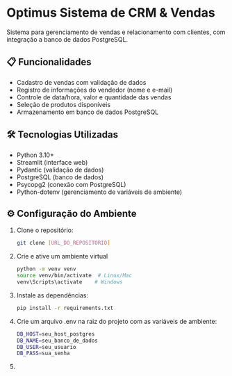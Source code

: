 # Optimus Sistema de CRM & Vendas

Sistema para gerenciamento de vendas e relacionamento com clientes, com integração a banco de dados PostgreSQL.

## 📋 Funcionalidades

- Cadastro de vendas com validação de dados
- Registro de informações do vendedor (nome e e-mail)
- Controle de data/hora, valor e quantidade das vendas
- Seleção de produtos disponíveis
- Armazenamento em banco de dados PostgreSQL

## 🛠️ Tecnologias Utilizadas

- Python 3.10+
- Streamlit (interface web)
- Pydantic (validação de dados)
- PostgreSQL (banco de dados)
- Psycopg2 (conexão com PostgreSQL)
- Python-dotenv (gerenciamento de variáveis de ambiente)

## ⚙️ Configuração do Ambiente

1. Clone o repositório:
   ```bash
   git clone [URL_DO_REPOSITORIO]

2. Crie e ative um ambiente virtual
    ```bash
    python -m venv venv
    source venv/bin/activate  # Linux/Mac
    venv\Scripts\activate    # Windows

3. Instale as dependências:
    ```bash
    pip install -r requirements.txt

4. Crie um arquivo .env na raiz do projeto com as variáveis de ambiente:
    ```bash
    DB_HOST=seu_host_postgres
    DB_NAME=seu_banco_de_dados
    DB_USER=seu_usuario
    DB_PASS=sua_senha


5. 
